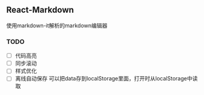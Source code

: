 ## React-Markdown

使用markdown-it解析的markdown编辑器

### TODO
- [ ] 代码高亮
- [ ] 同步滚动
- [ ] 样式优化
- [ ] 离线自动保存  可以把data存到localStorage里面，打开时从localStorage中读取
